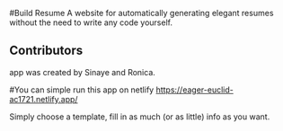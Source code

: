 #Build Resume
A website for automatically generating elegant resumes without the need to write any code yourself.
## Contributors
app was created by Sinaye and Ronica.

#You can simple run this  app on  netlify
https://eager-euclid-ac1721.netlify.app/

Simply choose a template, fill in as much (or as little) info as you want.




